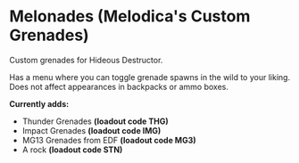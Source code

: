 # Melonades (Melodica's Custom Grenades)
Custom grenades for Hideous Destructor.

Has a menu where you can toggle grenade spawns in the wild to your liking. Does not affect appearances in backpacks or ammo boxes.

**Currently adds:**
*  Thunder Grenades **(loadout code THG)**
*  Impact Grenades **(loadout code IMG)**
*  MG13 Grenades from EDF **(loadout code MG3)**
*  A rock **(loadout code STN)**